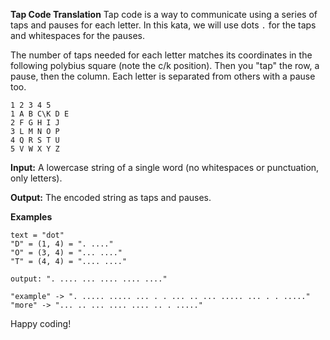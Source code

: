 **Tap Code Translation**
Tap code is a way to communicate using a series of taps and pauses for each letter. In this kata, we will use dots `.` for the taps and whitespaces for the pauses.

The number of taps needed for each letter matches its coordinates in the following polybius square (note the c/k position). Then you "tap" the row, a pause, then the column. Each letter is separated from others with a pause too.

```
1 2 3 4 5
1 A B C\K D E
2 F G H I J
3 L M N O P
4 Q R S T U
5 V W X Y Z
```

**Input:**
A lowercase string of a single word (no whitespaces or punctuation, only letters).

**Output:**
The encoded string as taps and pauses.

**Examples**

```
text = "dot"
"D" = (1, 4) = ". ...."
"O" = (3, 4) = "... ...."
"T" = (4, 4) = ".... ...."

output: ". .... ... .... .... ...."

"example" -> ". ..... ..... ... . . ... .. ... ..... ... . . ....."
"more" -> "... .. ... .... .... .. . ....."
```

Happy coding!
